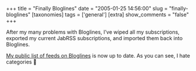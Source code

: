 +++
title = "Finally Bloglines"
date = "2005-01-25 14:56:00"
slug = "finally-bloglines"
[taxonomies]
tags = ['general']
[extra]
show_comments = "false"
+++

After my many problems with Bloglines, I’ve wiped all my subscriptions, exported my current JabRSS subscriptions, and imported them back into Bloglines.

[My public list of feeds on Bloglines](http://www.bloglines.com/public/pip) is now up to date. As you can see, I hate categories 🙂
